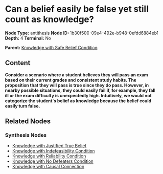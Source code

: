 # Can a belief easily be false yet still count as knowledge?

**Node Type:** antithesis
**Node ID:** 1b30f500-09e4-492e-b948-0efdd6884eb1
**Depth:** 4
**Terminal:** No

**Parent:** [Knowledge with Safe Belief Condition](knowledge-with-safe-belief-condition-synthesis-3194ee30-1b5e-4a93-bae5-e38d2f6a5176.md)

## Content

**Consider a scenario where a student believes they will pass an exam based on their current grades and consistent study habits. The proposition that they will pass is true since they do pass. However, in nearby possible situations, they could easily fail if, for example, they fall ill or the exam difficulty is unexpectedly high. Intuitively, we would not categorize the student's belief as knowledge because the belief could easily turn false.**

## Related Nodes

### Synthesis Nodes

- [Knowledge with Justified True Belief](knowledge-with-justified-true-belief-synthesis-3fbfa924-31cc-4f91-ae16-d07a8cd35f75.md)
- [Knowledge with Indefeasibility Condition](knowledge-with-indefeasibility-condition-synthesis-99551a1f-e863-47b9-891e-f04aacf545bb.md)
- [Knowledge with Reliability Condition](knowledge-with-reliability-condition-synthesis-af3c1068-8866-4253-b511-833e7bbcab48.md)
- [Knowledge with No Defeaters Condition](knowledge-with-no-defeaters-condition-synthesis-af73ec22-1b86-43de-b26f-44fbab8f3311.md)
- [Knowledge with Causal Connection](knowledge-with-causal-connection-synthesis-4a30e6d2-572b-4d53-851c-3bee8bfc2bc9.md)
